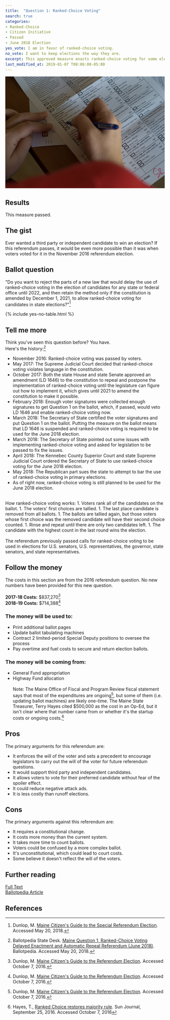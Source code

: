 ```yaml
---
title:  "Question 1: Ranked-Choice Voting"
search: true
categories:
- Ranked-Choice
- Citizen Initiative
- Passed
- June 2018 Election
yes_vote: I am in favor of ranked-choice voting.
no_vote: I want to keep elections the way they are.
excerpt: This approved measure enacts ranked-choice voting for some elections.
last_modified_at: 2019-01-07 T08:06:00-05:00
---
```


![Image of a ballot.](/assets/img/2018_06/Question1_RankedChoice.jpg)
## Results
This measure passed.
## The gist
Ever wanted a third party or independent candidate to win an election?  If this referendum passes, it would be even more possible than it was when voters voted for it in the November 2016 referendum election.

## Ballot question
"Do you want to reject the parts of a new law that would delay the use of ranked-choice voting in the election of candidates for any state or federal office until 2022, and then retain the method only if the constitution is amended by December 1, 2021, to allow ranked-choice voting for candidates in state elections?"[^2]

{% include yes-no-table.html %}


## Tell me more
Think you've seen this question before?  You have.
<br>
Here's the history:[^1]

* November 2016: Ranked-choice voting was passed by voters.
* May 2017: The Supreme Judicial Court decided that ranked-choice voting violates language in the constitution.
* October 2017: Both the state House and state Senate approved an amendment (LD 1646) to the constitution to repeal and postpone the implementation of ranked-choice voting until the legislature can figure out how to implement it, which gives until 2021 to amend the constitution to make it possible.
* February 2018: Enough voter signatures were collected enough signatures to get Question 1 on the ballot, which, if passed, would veto LD 1646 and enable ranked-choice voting now.
* March 2018: The Secretary of State certified the voter signatures and put Question 1 on the ballot. Putting the measure on the ballot means that LD 1646 is suspended and ranked-choice voting is required to be used for the June 2018 election.
* March 2018: The Secretary of State pointed out some issues with implementing ranked-choice voting and asked for legislation to be passed to fix the issues.
* April 2018: The Kennebec County Superior Court and state Supreme Judicial Court ordered the Secretary of State to use ranked-choice voting for the June 2018 election.
* May 2018: The Republican part sues the state to attempt to bar the use of ranked-choice voting in primary elections.
* As of right now, ranked-choice voting is still planned to be used for the June 2018 election.

<br>
How ranked-choice voting works:
1. Voters rank all of the candidates on the ballot.
1. The voters' first choices are tallied.
1. The last place candidate is removed from all ballots.
1. The ballots are tallied again, but those voters whose first choice was the removed candidate will have their second choice counted.
1. Rinse and repeat until there are only two candidates left.
1. The candidate with the highest count in the last round wins the election.
<br><br>
The referendum previously passed calls for ranked-choice voting to be used in elections for U.S. senators, U.S. representatives, the governor, state senators, and state representatives.

## Follow the money
The costs in this section are from the 2016 referendum question.  No new numbers have been provided for this new question.
<br><br>**2017-18 Costs:** $837,270[^4]
<br>**2018-19 Costs:** $714,388[^4]

### The money will be used to:
* Print additional ballot pages
* Update ballot tabulating machines
* Contract 2 limited-period Special Deputy positions to oversee the process
* Pay overtime and fuel costs to secure and return election ballots.

### The money will be coming from:
* General Fund appropriation
* Highway Fund allocation
<br><br>
Note: The Maine Office of Fiscal and Program Review fiscal statement says that most of the expenditures are ongoing[^4], but some of them (i.e. updating ballot machines) are likely one-time.  The Maine State Treasurer, Terry Hayes cited $500,000 as the cost in an Op-Ed, but it isn't clear where that number came from or whether it's the startup costs or ongoing costs.[^5]  

## Pros
The primary arguments for this referendum are:

* It enforces the will of the voter and sets a precedent to encourage legislators to carry out the will of the voter for future referendum questions.
* It would support third party and independent candidates.
* It allows voters to vote for their preferred candidate without fear of the spoiler effect.
* It could reduce negative attack ads.
* It is less costly than runoff elections.

## Cons
The primary arguments against this referendum are:
* It requires a constitutional change.
* It costs more money than the current system.
* It takes more time to count ballots.
* Voters could be confused by a more complex ballot.
* It's unconstitutional, which could lead to court costs.
* Some believe it doesn't reflect the will of the voters.

## Further reading
[Full Text](http://www.maine.gov/sos/cec/elec/upcoming/pdf/guide618.pdf)
<br>[Ballotpedia Article](https://ballotpedia.org/Maine_Question_1,_Ranked-Choice_Voting_Delayed_Enactment_and_Automatic_Repeal_Referendum_(June_2018))

## References
[^1]: Ballotpedia State Desk. [Maine Question 1, Ranked-Choice Voting Delayed Enactment and Automatic Repeal Referendum (June 2018)](https://ballotpedia.org/Maine_Question_1,_Ranked-Choice_Voting_Delayed_Enactment_and_Automatic_Repeal_Referendum_(June_2018)). Ballotpedia.  Accessed May 20, 2018.

[^2]: Dunlop, M. [Maine Citizen's Guide to the Special Referendum Election](http://www.maine.gov/sos/cec/elec/upcoming/pdf/guide618.pdf).  Accessed May 20, 2018.

[^3]: Ballotpedia State Desk, [Maine Ranked Choice Voting Initiative, Question 5 (2016)](https://ballotpedia.org/Maine_Ranked_Choice_Voting_Initiative,_Question_5_(2016)). Ballotpedia.  Accessed October 7, 2016.

[^4]: Dunlop, M. [Maine Citizen's Guide to the Referendum Election](http://www.state.me.us/sos/cec/elec/upcoming/citizensguide2016.pdf). Accessed October 7, 2016.

[^5]: Hayes, T., [Ranked Choice restores majority rule](http://www.sunjournal.com/news/columns-analysis/2016/09/25/ranked-choice-restores-majority-rule/1997089).  Sun Journal, September 25, 2016.  Accessed October 7, 2016
